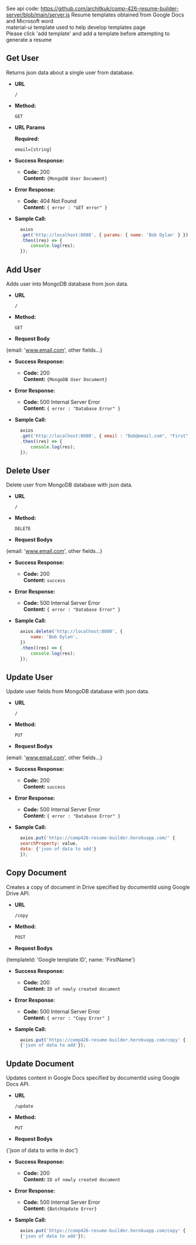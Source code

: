 See api code: https://github.com/architkuk/comp-426-resume-builder-server/blob/main/server.js
Resume templates obtained from Google Docs and Microsoft word
<br />
material-ui template used to help develop templates page
<br />
Please click 'add template' and add a template before attempting to generate a resume

**Get User**
----
  Returns json data about a single user from database.

* **URL**

  `/`

* **Method:**

  `GET`
  
*  **URL Params**

   **Required:**
 
   `email=[string]`

* **Success Response:**

  * **Code:** 200 <br />
    **Content:** `{MongoDB User Document}`
 
* **Error Response:**

  * **Code:** 404 Not Found <br />
    **Content:** `{ error : "GET error" }`

* **Sample Call:**

  ```javascript
    axios
	.get('http://localhost:8080', { params: { name: 'Bob Dylan' } })
	.then((res) => {
		console.log(res);
	});
  ```
  
**Add User**
----
  Adds user into MongoDB database from json data.

* **URL**

  `/`

* **Method:**

  `GET`
  
*  **Request Body**

{email: 'www.email.com', other fields...}

* **Success Response:**

  * **Code:** 200 <br />
    **Content:** `{MongoDB User Document}`
 
* **Error Response:**

  * **Code:** 500 Internal Server Error <br />
    **Content:** `{ error : "Database Error" }`

* **Sample Call:**

  ```javascript
    axios
	.get('http://localhost:8080', { email : "Bob@email.com", "First" : "Bob", "Last" : "Jones" })
	.then((res) => {
		console.log(res);
	});
  ```

**Delete User**
----
  Delete user from MongoDB database with json data.

* **URL**

  `/`

* **Method:**

  `DELETE`
  
*  **Request Bodys**

{email: 'www.email.com', other fields...}

* **Success Response:**

  * **Code:** 200 <br />
    **Content:** `success`
 
* **Error Response:**

  * **Code:** 500 Internal Server Error <br />
    **Content:** `{ error : "Database Error" }`

* **Sample Call:**

  ```javascript
    axios.delete('http://localhost:8080', {
		name: 'Bob Dylan',
	})
	.then((res) => {
		console.log(res);
	});
  ```
  
**Update User**
----
  Update user fields from MongoDB database with json data.

* **URL**

  `/`

* **Method:**

  `PUT`
  
*  **Request Bodys**

{email: 'www.email.com', other fields...}

* **Success Response:**

  * **Code:** 200 <br />
    **Content:** `success`
 
* **Error Response:**

  * **Code:** 500 Internal Server Error <br />
    **Content:** `{ error : "Database Error" }`

* **Sample Call:**

  ```javascript
    axios.put('https://comp426-resume-builder.herokuapp.com/' {
	searchProperty: value,
	data: {'json of data to add'}
    });
  ```
  
**Copy Document**
----
  Creates a copy of document in Drive specified by documentId using Google Drive API.

* **URL**

  `/copy`

* **Method:**

  `POST`
  
*  **Request Bodys**

{templateId: 'Google template ID', name: 'FirstName'}

* **Success Response:**

  * **Code:** 200 <br />
    **Content:** `ID of newly created document`
 
* **Error Response:**

  * **Code:** 500 Internal Server Error <br />
    **Content:** `{ error : "Copy Error" }`

* **Sample Call:**

  ```javascript
    axios.put('https://comp426-resume-builder.herokuapp.com/copy' {
	{'json of data to add'});
  ```
  
**Update Document**
----
  Updates content in Google Docs specified by documentId using Google Docs API.

* **URL**

  `/update`

* **Method:**

  `PUT`
  
*  **Request Bodys**

{'json of data to write in doc'}

* **Success Response:**

  * **Code:** 200 <br />
    **Content:** `ID of newly created document`
 
* **Error Response:**

  * **Code:** 500 Internal Server Error <br />
    **Content:** `{BatchUpdate Error}`

* **Sample Call:**

  ```javascript
    axios.put('https://comp426-resume-builder.herokuapp.com/copy' {
	{'json of data to add'});
  ```
